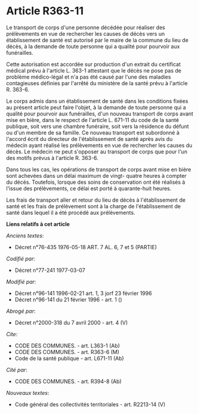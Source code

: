# Article R363-11

Le transport de corps d'une personne décédée pour réaliser des prélèvements en vue de rechercher les causes de décès vers un
établissement de santé est autorisé par le maire de la commune du lieu de décès, à la demande de toute personne qui a qualité
pour pourvoir aux funérailles.

Cette autorisation est accordée sur production d'un extrait du certificat médical prévu à l'article L. 363-1 attestant que le
décès ne pose pas de problème médico-légal et n'a pas été causé par l'une des maladies contagieuses définies par l'arrêté du
ministère de la santé prévu à l'article R. 363-6.

Le corps admis dans un établissement de santé dans les conditions fixées au présent article peut faire l'objet, à la demande
de toute personne qui a qualité pour pourvoir aux funérailles, d'un nouveau transport de corps avant mise en bière, dans le
respect de l'article L. 671-11 du code de la santé publique, soit vers une chambre funéraire, soit vers la résidence du
défunt ou d'un membre de sa famille. Ce nouveau transport est subordonné à l'accord écrit du directeur de l'établissement de
santé après avis du médecin ayant réalisé les prélèvements en vue de rechercher les causes du décès. Le médecin ne peut
s'opposer au transport de corps que pour l'un des motifs prévus à l'article R. 363-6.

Dans tous les cas, les opérations de transport de corps avant mise en bière sont achevées dans un délai maximum de vingt-
quatre heures à compter du décès. Toutefois, lorsque des soins de conservation ont été réalisés à l'issue des prélèvements,
ce délai est porté à quarante-huit heures.

Les frais de transport aller et retour du lieu de décès à l'établissement de santé et les frais de prélèvement sont à la
charge de l'établissement de santé dans lequel il a été procédé aux prélèvements.

**Liens relatifs à cet article**

_Anciens textes_:

  - Décret n°76-435 1976-05-18 ART. 7 AL. 6, 7 et 5 (PARTIE)

_Codifié par_:

  - Décret n°77-241 1977-03-07

_Modifié par_:

  - Décret n°96-141 1996-02-21 art. 1, 3 jorf 23 février 1996
  - Décret n°96-141 du 21 février 1996 - art. 1 ()

_Abrogé par_:

  - Décret n°2000-318 du 7 avril 2000 - art. 4 (V)

_Cite_:

  - CODE DES COMMUNES. - art. L363-1 (Ab)
  - CODE DES COMMUNES. - art. R363-6 (M)
  - Code de la santé publique - art. L671-11 (Ab)

_Cité par_:

  - CODE DES COMMUNES. - art. R394-8 (Ab)

_Nouveaux textes_:

  - Code général des collectivités territoriales - art. R2213-14 (V)
